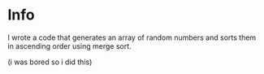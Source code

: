 # Info
I wrote a code that generates an array of random numbers and sorts them in ascending order using merge sort. 

(i was bored so i did this)
